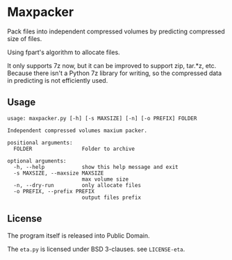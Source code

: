 Maxpacker
=========

Pack files into independent compressed volumes by predicting compressed size of files.

Using fpart's algorithm to allocate files.

It only supports 7z now, but it can be improved to support zip, tar.*z, etc. Because there isn't a Python 7z library for writing, so the compressed data in predicting is not efficiently used.

Usage
-----

```
usage: maxpacker.py [-h] [-s MAXSIZE] [-n] [-o PREFIX] FOLDER

Independent compressed volumes maxium packer.

positional arguments:
  FOLDER                Folder to archive

optional arguments:
  -h, --help            show this help message and exit
  -s MAXSIZE, --maxsize MAXSIZE
                        max volume size
  -n, --dry-run         only allocate files
  -o PREFIX, --prefix PREFIX
                        output files prefix
```

License
-------
The program itself is released into Public Domain.

The `eta.py` is licensed under BSD 3-clauses. see `LICENSE-eta`.
